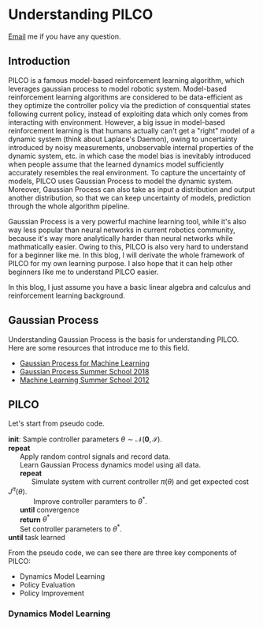 # Understanding PILCO
[Email](mailto:hjzh578@gmail.com) me if you have any question.
## Introduction
PILCO is a famous model-based reinforcement learning algorithm, which leverages gaussian process to model robotic system. Model-based reinforcement learning algorithms are considered to be data-efficient as they optimize the controller policy via the prediction of consquential states following current policy, instead of exploiting data which only comes from interacting with environment. However, a big issue in model-based reinforcement learning is that humans actually can't get a "right" model of a dynamic system (think about Laplace's Daemon), owing to uncertainty introduced by noisy measurements,  unobservable internal properties of the dynamic system,  etc. in which case the model bias is inevitably introduced when people assume that the learned dynamics model sufficiently accurately resembles the real environment. To capture the uncertainty of models, PILCO uses Gaussian Process to model the dynamic system. Moreover, Gaussian Process can also take as input a distribution and output another distribution, so that we can keep uncertainty of models, prediction through the whole algorithm pipeline.

Gaussian Process is a very powerful machine learning tool, while it's also way less popular than neural networks in current robotics community, because it's way more analytically harder than neural networks while mathmatically easier. Owing to this, PILCO is also very hard to understand for a beginner like me. In this blog, I will derivate the whole framework of PILCO for my own learning purpose. I also hope that it can help other beginners like me to understand PILCO easier.

In this blog, I just assume you have a basic linear algebra and calculus and reinforcement learning background.

## Gaussian Process
Understanding Gaussian Process is the basis for understanding PILCO. Here are some resources that introduce me to this field.
- [Gaussian Process for Machine Learning](http://www.gaussianprocess.org/gpml/chapters/RW.pdf)
- [Gaussian Process Summer School 2018](http://gpss.cc/gpss18/day-1.html)
- [Machine Learning Summer School 2012](https://www.youtube.com/watch?v=BS4Wd5rwNwE)

## PILCO
Let's start from pseudo code.

**init**: Sample controller parameters $\theta \sim \mathcal{N}(\bm{0}, \mathcal{I})$. \
**repeat** \
&nbsp;&nbsp;&nbsp;&nbsp;&nbsp;&nbsp;Apply random control signals and record data. \
&nbsp;&nbsp;&nbsp;&nbsp;&nbsp;&nbsp;Learn Gaussian Process dynamics model using all data. \
&nbsp;&nbsp;&nbsp;&nbsp;&nbsp;&nbsp;**repeat** \
&nbsp;&nbsp;&nbsp;&nbsp;&nbsp;&nbsp;&nbsp;&nbsp;&nbsp;&nbsp;&nbsp;&nbsp;Simulate system with current controller $\pi(\theta)$ and get expected cost $J^\pi(\theta)$. \
&nbsp;&nbsp;&nbsp;&nbsp;&nbsp;&nbsp;&nbsp;&nbsp;&nbsp;&nbsp;&nbsp;&nbsp;
Improve controller paramters to $\theta^*$. \
&nbsp;&nbsp;&nbsp;&nbsp;&nbsp;&nbsp;**until** convergence \
&nbsp;&nbsp;&nbsp;&nbsp;&nbsp;&nbsp;**return** $\theta^*$ \
&nbsp;&nbsp;&nbsp;&nbsp;&nbsp;&nbsp;Set controller parameters to $\theta^*$. \
**until** task learned

From the pseudo code, we can see there are three key components of PILCO:
- Dynamics Model Learning
- Policy Evaluation
- Policy Improvement

### Dynamics Model Learning


